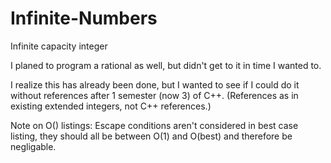 # Infinite-Numbers
Infinite capacity integer

I planed to program a rational as well, but didn't get to it in time I wanted to.

I realize this has already been done, but I wanted to see if I could do it without references after 1 semester (now 3) of C++.  (References as in existing extended integers, not C++ references.)

Note on O() listings:  Escape conditions aren't considered in best case listing, they should all be between O(1) and O(best) and therefore be negligable.
